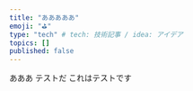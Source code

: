 ```yaml
---
title: "あああああ"
emoji: "⛳"
type: "tech" # tech: 技術記事 / idea: アイデア
topics: []
published: false
---
```

あああ
テストだ
これはテストです
